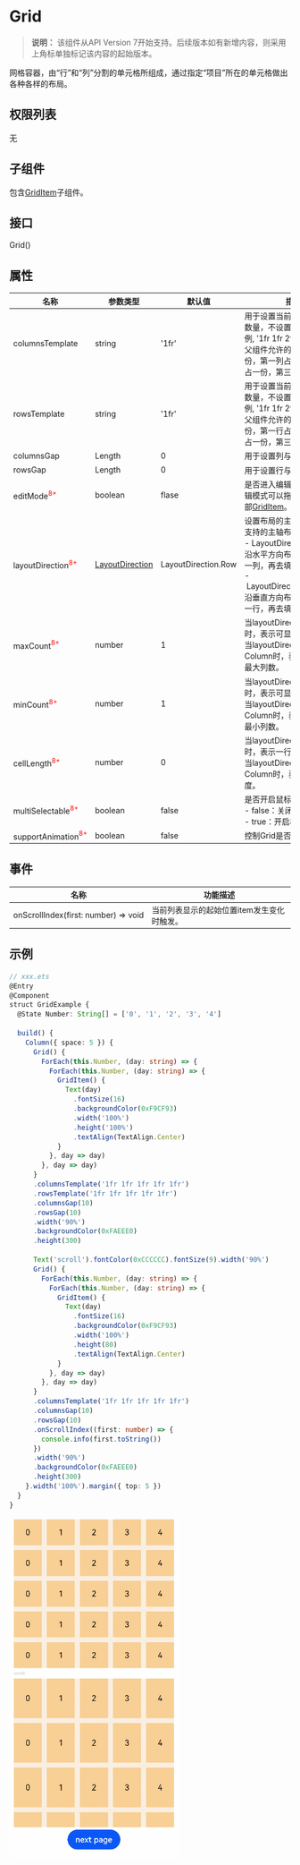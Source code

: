# Grid

>  **说明：**
> 该组件从API Version 7开始支持。后续版本如有新增内容，则采用上角标单独标记该内容的起始版本。

网格容器，由“行”和“列”分割的单元格所组成，通过指定“项目”所在的单元格做出各种各样的布局。




## 权限列表

无


## 子组件

包含[GridItem](ts-container-griditem.md)子组件。


## 接口

Grid()


## 属性

| 名称 | 参数类型 | 默认值 | 描述 |
| -------- | -------- | -------- | -------- |
| columnsTemplate | string | '1fr' | 用于设置当前网格布局列的数量，不设置时默认1列&nbsp;示例,&nbsp;'1fr&nbsp;1fr&nbsp;2fr'&nbsp;分三列，将父组件允许的宽分为4等份，第一列占1份，第二列占一份，第三列占2份。 |
| rowsTemplate | string | '1fr' | 用于设置当前网格布局行的数量，不设置时默认1行&nbsp;示例,&nbsp;'1fr&nbsp;1fr&nbsp;2fr'分三行，将父组件允许的高分为4等份，第一行占1份，第二行占一份，第三行占2份。 |
| columnsGap | Length | 0 | 用于设置列与列的间距。 |
| rowsGap | Length | 0 | 用于设置行与行的间距。 |
| editMode<font color=ff0000><sup>8+</sup></font> | boolean | flase | 是否进入编辑模式，进入编辑模式可以拖拽Gird组件内部[GridItem](ts-container-griditem.md)。 |
| layoutDirection<font color=ff0000><sup>8+</sup></font>  | [LayoutDirection](ts-appendix-enums.md) | LayoutDirection.Row |设置布局的主轴方向，目前支持的主轴布局方向如下：<br/>-&nbsp;LayoutDirection.Row：沿水平方向布局，即先填满一列，再去填下一列。 <br/>-&nbsp;LayoutDirection.Column：沿垂直方向布局，即先填满一行，再去填下一行。|
| maxCount<font color=ff0000><sup>8+</sup></font> | number | 1 | 当layoutDirection是Row时，表示可显示的最大行数<br/>当layoutDirection是Column时，表示可显示的最大列数。 |
| minCount<font color=ff0000><sup>8+</sup></font> | number | 1 | 当layoutDirection是Row时，表示可显示的最小行数<br/>当layoutDirection是Column时，表示可显示的最小列数。 |
| cellLength<font color=ff0000><sup>8+</sup></font> | number | 0 | 当layoutDirection是Row时，表示一行的高度<br/>当layoutDirection是Column时，表示一列的宽度。 |
| multiSelectable<font color=ff0000><sup>8+</sup></font> | boolean | false | 是否开启鼠标框选。<br/>-&nbsp;false：关闭框选。<br/>-&nbsp;true：开启框选。 |
| supportAnimation<font color=ff0000><sup>8+</sup></font> | boolean         | false                 | 控制Grid是否支持动画。 |

## 事件

| 名称 | 功能描述 |
| -------- | -------- |
| onScrollIndex(first:&nbsp;number)&nbsp;=&gt;&nbsp;void | 当前列表显示的起始位置item发生变化时触发。 |

## 示例

```ts
// xxx.ets
@Entry
@Component
struct GridExample {
  @State Number: String[] = ['0', '1', '2', '3', '4']

  build() {
    Column({ space: 5 }) {
      Grid() {
        ForEach(this.Number, (day: string) => {
          ForEach(this.Number, (day: string) => {
            GridItem() {
              Text(day)
                .fontSize(16)
                .backgroundColor(0xF9CF93)
                .width('100%')
                .height('100%')
                .textAlign(TextAlign.Center)
            }
          }, day => day)
        }, day => day)
      }
      .columnsTemplate('1fr 1fr 1fr 1fr 1fr')
      .rowsTemplate('1fr 1fr 1fr 1fr 1fr')
      .columnsGap(10)
      .rowsGap(10)
      .width('90%')
      .backgroundColor(0xFAEEE0)
      .height(300)

      Text('scroll').fontColor(0xCCCCCC).fontSize(9).width('90%')
      Grid() {
        ForEach(this.Number, (day: string) => {
          ForEach(this.Number, (day: string) => {
            GridItem() {
              Text(day)
                .fontSize(16)
                .backgroundColor(0xF9CF93)
                .width('100%')
                .height(80)
                .textAlign(TextAlign.Center)
            }
          }, day => day)
        }, day => day)
      }
      .columnsTemplate('1fr 1fr 1fr 1fr 1fr')
      .columnsGap(10)
      .rowsGap(10)
      .onScrollIndex((first: number) => {
        console.info(first.toString())
      })
      .width('90%')
      .backgroundColor(0xFAEEE0)
      .height(300)
    }.width('100%').margin({ top: 5 })
  }
}
```

![zh-cn_image_0000001219744183](figures/zh-cn_image_0000001219744183.gif)